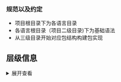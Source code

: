 ### 规范以及约定
- 项目根目录下为各语言目录
- 各语言根目录（项目二级目录)下为基础语法
- 从三级目录开始对应包结构构建包实现


## 层级信息
<details>
<summary>展开查看</summary>
<pre><code>
.
├── C
│   └── include
├── Golang
│   ├── slice.go
│   ├── src
│   │   ├── bufio.go
│   │   ├── encoding
│   │   │   └── json.go
│   │   ├── fmt.go
│   │   ├── log.go
│   │   ├── net
│   │   │   ├── http.go
│   │   │   └── url.go
│   │   ├── os.go
│   │   └── strings.go
│   ├── string.go
│   └── struct.go
├── Java
│   ├── Lamdba.java
│   └── String.java
├── Python
│   └── bin
├── README.md
└── Shell
    └── date.sh

10 directories, 15 files
</code></pre>
</details>
